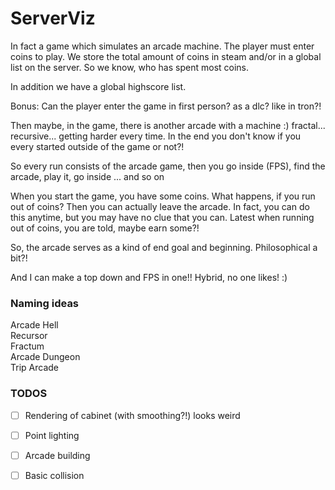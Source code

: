 # ServerViz

In fact a game which simulates an arcade machine. 
The player must enter coins to play. 
We store the total amount of coins in steam and/or in a global list on the server. 
So we know, who has spent most coins. 

In addition we have a global highscore list. 

Bonus: Can the player enter the game in first person? as a dlc? like in tron?!

Then maybe, in the game, there is another arcade with a machine :) 
fractal... recursive... getting harder every time. 
In the end you don't know if you every started outside of the game or not?!

So every run consists of the arcade game, then you go inside (FPS), find the arcade, play it, go inside ... and so on

When you start the game, you have some coins. What happens, if you run out of coins? 
Then you can actually leave the arcade. In fact, you can do this anytime, but you may have no clue
that you can. 
Latest when running out of coins, you are told, maybe earn some?!

So, the arcade serves as a kind of end goal and beginning. Philosophical a bit?!

And I can make a top down and FPS in one!! Hybrid, no one likes! :) 


### Naming ideas

Arcade Hell\
Recursor\
Fractum\
Arcade Dungeon\
Trip Arcade



### TODOS

-[ ] Rendering of cabinet (with smoothing?!) looks weird
-[ ] Point lighting
-[ ] Arcade building
-[ ] Basic collision 




